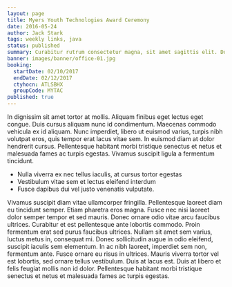 ```yaml
---
layout: page
title: Myers Youth Technologies Award Ceremony
date: 2016-05-24
author: Jack Stark
tags: weekly links, java
status: published
summary: Curabitur rutrum consectetur magna, sit amet sagittis elit. Duis erat.
banner: images/banner/office-01.jpg
booking:
  startDate: 02/10/2017
  endDate: 02/12/2017
  ctyhocn: ATLSBHX
  groupCode: MYTAC
published: true
---
```

In dignissim sit amet tortor at mollis. Aliquam finibus eget lectus eget congue. Duis cursus aliquam nunc id condimentum. Maecenas commodo vehicula ex id aliquam. Nunc imperdiet, libero ut euismod varius, turpis nibh volutpat eros, quis tempor erat lacus vitae sem. In euismod diam at dolor hendrerit cursus. Pellentesque habitant morbi tristique senectus et netus et malesuada fames ac turpis egestas. Vivamus suscipit ligula a fermentum tincidunt.

* Nulla viverra ex nec tellus iaculis, at cursus tortor egestas
* Vestibulum vitae sem et lectus eleifend interdum
* Fusce dapibus dui vel justo venenatis vulputate.

Vivamus suscipit diam vitae ullamcorper fringilla. Pellentesque laoreet diam eu tincidunt semper. Etiam pharetra eros magna. Fusce nec nisi laoreet dolor semper tempor et sed mauris. Donec ornare odio vitae arcu faucibus ultrices. Curabitur et est pellentesque ante lobortis commodo. Proin fermentum erat sed purus faucibus ultrices. Nullam sit amet sem varius, luctus metus in, consequat mi. Donec sollicitudin augue in odio eleifend, suscipit iaculis sem elementum. In ac nibh laoreet, imperdiet sem non, fermentum ante. Fusce ornare eu risus in ultrices. Mauris viverra tortor vel est lobortis, sed ornare tellus vestibulum. Duis at lacus est. Duis at libero et felis feugiat mollis non id dolor. Pellentesque habitant morbi tristique senectus et netus et malesuada fames ac turpis egestas.

